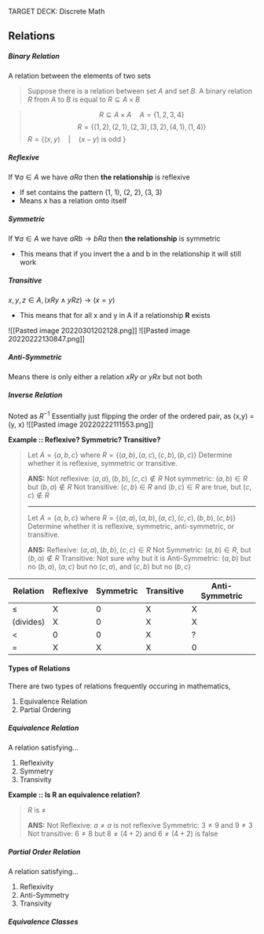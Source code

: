 TARGET DECK: Discrete Math
## Relations
 ##### Binary Relation 
A relation between the elements of two sets


> Suppose there is a relation between set $A$ and set $B$. A binary relation $R$ from $A$ to $B$ is equal to $R \subseteq A \times B$  

> $$R \subseteq A \times A \quad A=\{1, 2, 3, 4\}$$
> $$R=\{(1, 2), (2, 1), (2, 3), (3, 2), (4, 1), (1, 4)\}$$
> $R=\{(x,y) \quad | \quad (x-y) \text{ is odd } \}$ 


##### Reflexive 
If $\forall a \in A$  we have $a R a$ then **the relationship** is reflexive
- If set contains the pattern (1, 1), (2, 2), (3, 3)
- Means x has a relation onto itself

##### Symmetric
If $\forall a \in A$  we have $a R b \rightarrow b R a$ then **the relationship** is symmetric
- This means that if you invert the a and b in the relationship it will still work

##### Transitive
$x, y, z \in A, (xRy \land yRz) \rightarrow (x=y)$
- This means that for all x and y in A if a relationship **R** exists 

![[Pasted image 20220301202128.png]]
![[Pasted image 20220222130847.png]]

##### Anti-Symmetric
Means there is only either a relation $xRy$ or $yRx$ but not both

##### Inverse Relation
Noted as $R^{-1}$ 
Essentially just flipping the order of the ordered pair, as (x,y) = (y, x)
![[Pasted image 20220222111553.png]]

**Example :: Reflexive? Symmetric? Transitive?**
> Let $A=\{a,b,c\}$ where $R=\{(a,b),(a,c),(c,b),(b,c)\}$ Determine whether it is reflexive, symmetric or transitive.
> 
> **ANS:** 
> Not reflexive: $(a,a),(b,b),(c,c) \not\in R$ 
> Not symmetric: $(a,b) \in R$ but $(b,a) \not\in R$ 
> Not transitive: $(c,b) \in R$ and $(b,c) \in R$ are true, but $(c,c) \not\in R$ 
> 
> -----
> Let $A=\{a,b,c\}$ where $R=\{(a,a),(a,b),(a,c),(c,c),(b,b),(c,b)\}$ Determine whether it is reflexive, symmetric, anti-symmetric, or transitive.
>
> **ANS:** 
> Reflexive:  $(a,a),(b,b),(c,c) \in R$ 
> Not Symmetric: $(a,b) \in R$, but $(b,a) \not\in R$ 
> Transitive: Not sure why but it is
> Anti-Symmetric: $(a,b)$ but no $(b,a)$, $(a,c)$ but no $(c,a)$, and $(c,b)$ but no $(b,c)$

| Relation  | Reflexive | Symmetric | Transitive | Anti-Symmetric |
| --------- | --------- | --------- | ---------- | -------------- | 
| $\le$     | X         | 0         | X          | X              |     
| (divides) | X         | 0         | X          | X              |     
| <         | 0         | 0         | X          | ?              |     
| =         | X         | X         | X          | 0               |   


#### Types of Relations
There are two types of relations frequently occuring in mathematics, 
1. Equivalence Relation
2. Partial Ordering

##### Equivalence Relation
A relation satisfying...
1. Reflexivity
2. Symmetry
3. Transivity

**Example :: Is R an equivalence relation?**
> $R \text{ is } \ne$ 
> 
> **ANS:**
> Not Reflexive: $a \ne a$ is not reflexive
> Symmetric: $3 \ne 9$ and $9 \ne 3$ 
> Not transitive: $6 \ne 8$ but $8 \ne (4 + 2)$ and $6 \ne (4 + 2)$ is false


 
##### Partial Order Relation
A relation satisfying...
1. Reflexivity
2. Anti-Symmetry
3. Transivity


##### Equivalence Classes

